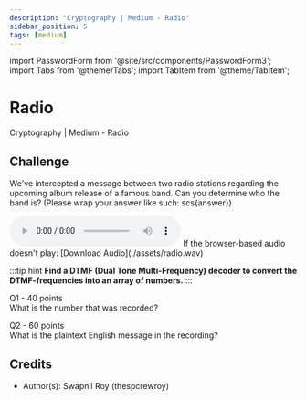 ```yaml
---
description: "Cryptography | Medium - Radio"
sidebar_position: 5
tags: [medium]
---
```


import PasswordForm from '@site/src/components/PasswordForm3';
import Tabs from '@theme/Tabs';
import TabItem from '@theme/TabItem';

# Radio

Cryptography | Medium - Radio

## Challenge

We've intercepted a message between two radio stations regarding the upcoming album release of a famous band. Can you determine who the band is? (Please wrap your answer like such: scs\{answer\})

<audio controls>
  <source src="/assets/ugahacks10/radio.wav" type="audio/wav"></source>
</audio>
If the browser-based audio doesn't play: [Download Audio](./assets/radio.wav)

:::tip hint
<b>Find a DTMF (Dual Tone Multi-Frequency) decoder to convert the DTMF-frequencies into an array of numbers.</b>
:::

Q1 - 40 points  
What is the number that was recorded?
<PasswordForm hash="66f6ed1f4c38e74715952d39683dcc10ce23f3f9615509b80a4802a56b7c5965ec199bd3fe96e934fa6f850089c787bd80a8868f9506db3a5f49e001c9c1e50f" algorithm="sha512" />

Q2 - 60 points  
What is the plaintext English message in the recording?
<PasswordForm 
    hash="97003d49b60504aa593f6c6c4d843dc6a9ff47344a7ad5b2b9b729d43f72c08c07c34fa251ef9db1784e9e5032c4afa2b9ef4c8b54625a28c399f44390ca7e1d"
    algorithm="sha512"
    googleFormUrl="https://docs.google.com/forms/d/e/1FAIpQLSdHuZffNNxYUsoV3ksNgy7aZ09bmF7N8UrUS3AZnLdS8Kt1pQ/formResponse"
    entryId="entry.1013997341"
/>

<!--
## Solution

<details>
    <summary>Solution Guide</summary>
    1. What is the number that was recorded?
       1. Go to [DTMF decoder tool](https://unframework.github.io/dtmf-detect/)
       2. Enter in the audio file
       3. <b>scs\{27333\}</b>
    2. <b>scs\{XWPS\}</b>
       1. Go to T9 (Text Message Cipher) in [dcode.xyz](https://www.dcode.fr/t9-cipher)
       2. Choose the answer that correlates fits best
       3. <b>scs\{CREED\}</b>
</details>
-->

## Credits

- Author(s): Swapnil Roy (thespcrewroy)
